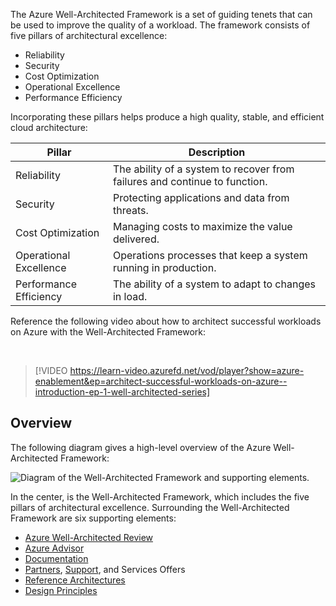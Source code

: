 The Azure Well-Architected Framework is a set of guiding tenets that can be used to improve the quality of a workload. The framework consists of five pillars of architectural excellence:

- Reliability
- Security
- Cost Optimization
- Operational Excellence
- Performance Efficiency

Incorporating these pillars helps produce a high quality, stable, and efficient cloud architecture:

| Pillar | Description |
|--------|-------------|
| Reliability | The ability of a system to recover from failures and continue to function. |
| Security | Protecting applications and data from threats. |
| Cost Optimization | Managing costs to maximize the value delivered. |
| Operational Excellence | Operations processes that keep a system running in production. |
| Performance Efficiency | The ability of a system to adapt to changes in load. |

Reference the following video about how to architect successful workloads on Azure with the Well-Architected Framework:

<!-- markdownlint-disable MD034 -->

<br/>

> [!VIDEO https://learn-video.azurefd.net/vod/player?show=azure-enablement&ep=architect-successful-workloads-on-azure--introduction-ep-1-well-architected-series]

<!-- markdownlint-enable MD034 -->

## Overview

The following diagram gives a high-level overview of the Azure Well-Architected Framework:

![Diagram of the Well-Architected Framework and supporting elements.](/azure/architecture/framework/_images/waf-diagram-revised.png)

In the center, is the Well-Architected Framework, which includes the five pillars of architectural excellence. Surrounding the Well-Architected Framework are six supporting elements:

- [Azure Well-Architected Review](/assessments/?mode=pre-assessment)
- [Azure Advisor](/azure/advisor/)
- [Documentation](/azure/architecture/framework/)
- [Partners](https://azure.microsoft.com/partners/), [Support](https://azure.microsoft.com/support/options/#support-plans), and Services Offers
- [Reference Architectures](/azure/architecture/guide/)
- [Design Principles](/azure/architecture/guide/design-principles/)